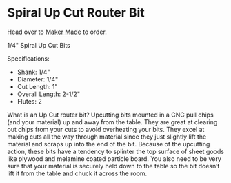 # Spiral Up Cut Router Bit

Head over to [Maker Made](http://www.makermade.com/shop) to order.

1/4" Spiral Up Cut Bits

Specifications:
* Shank: 1/4"
* Diameter: 1/4"
* Cut Length: 1"
* Overall Length: 2-1/2"
* Flutes: 2


What is an Up Cut router bit?
Upcutting bits mounted in a CNC pull chips (and your material) up and away from the table. They are great at clearing out chips from your cuts to avoid overheating your bits. They excel at making cuts all the way through material since they just slightly lift the material and scraps up into the end of the bit. Because of the upcutting action, these bits have a tendency to splinter the top surface of sheet goods like plywood and melamine coated particle board. You also need to be very sure that your material is securely held down to the table so the bit doesn’t lift it from the table and chuck it across the room.
